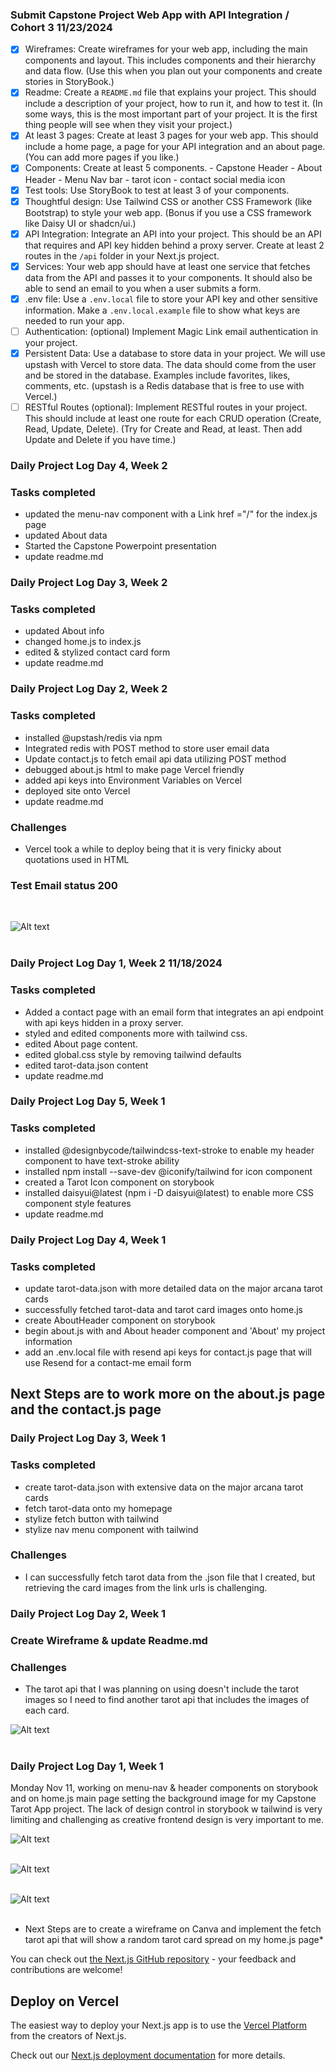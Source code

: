 ### Submit Capstone Project Web App with API Integration / Cohort 3 11/23/2024

- [x] Wireframes: Create wireframes for your web app, including the main components and layout. This includes components and their hierarchy and data flow. (Use this when you plan out your components and create stories in StoryBook.)
- [x] Readme: Create a `README.md` file that explains your project. This should include a description of your project, how to run it, and how to test it. (In some ways, this is the most important part of your project. It is the first thing people will see when they visit your project.)
- [x] At least 3 pages: Create at least 3 pages for your web app. This should include a home page, a page for your API integration and an about page. (You can add more pages if you like.)
- [x] Components: Create at least 5 components. - Capstone Header - About Header - Menu Nav bar - tarot icon - contact social media icon
- [x] Test tools: Use StoryBook to test at least 3 of your components. 
- [x] Thoughtful design: Use Tailwind CSS or another CSS Framework (like Bootstrap) to style your web app. (Bonus if you use a CSS framework like Daisy UI or shadcn/ui.)
- [x] API Integration: Integrate an API into your project. This should be an API that requires and API key hidden behind a proxy server. Create at least 2 routes in the `/api` folder in your Next.js project.
- [x] Services: Your web app should have at least one service that fetches data from the API and passes it to your components. It should also be able to send an email to you when a user submits a form.
- [x] .env file: Use a `.env.local` file to store your API key and other sensitive information. Make a `.env.local.example` file to show what keys are needed to run your app. 
- [ ] Authentication: (optional) Implement Magic Link email authentication in your project.
- [x] Persistent Data: Use a database to store data in your project. We will use upstash with Vercel to store data. The data should come from the user and be stored in the database. Examples include favorites, likes, comments, etc. (upstash is a Redis database that is free to use with Vercel.)
- [ ] RESTful Routes (optional): Implement RESTful routes in your project. This should include at least one route for each CRUD operation (Create, Read, Update, Delete). (Try for Create and Read, at least. Then add Update and Delete if you have time.)

### Daily Project Log Day 4, Week 2 
### Tasks completed
- updated the menu-nav component with a Link href ="/" for the index.js page
- updated About data
- Started the Capstone Powerpoint presentation
- update readme.md

### Daily Project Log Day 3, Week 2 
### Tasks completed
- updated About info
- changed home.js to index.js
- edited & stylized contact card form 
- update readme.md

### Daily Project Log Day 2, Week 2 
### Tasks completed
- installed @upstash/redis via npm
- Integrated redis with POST method to store user email data
- Update contact.js to fetch email api data utilizing POST method
- debugged about.js html to make page Vercel friendly
- added api keys into Environment Variables on Vercel
- deployed site onto Vercel
- update readme.md

### Challenges
- Vercel took a while to deploy being that it is very finicky about quotations used in HTML

### Test Email status 200
<br />

![Alt text](public/imgs/resend.jpg) <br /> <br />

### Daily Project Log Day 1, Week 2 11/18/2024
### Tasks completed
- Added a contact page with an email form that integrates an api endpoint with api keys hidden in a proxy server.
- styled and edited components more with tailwind css.
- edited About page content.
- edited global.css style by removing tailwind defaults
- edited tarot-data.json content
- update readme.md


### Daily Project Log Day 5, Week 1
### Tasks completed

- installed @designbycode/tailwindcss-text-stroke to enable my header component to have text-stroke ability
- installed npm install --save-dev @iconify/tailwind for icon component
- created a Tarot Icon component on storybook
- installed daisyui@latest (npm i -D daisyui@latest) to enable more CSS component style features
- update readme.md

### Daily Project Log Day 4, Week 1
### Tasks completed

- update tarot-data.json with more detailed data on the major arcana tarot cards
- successfully fetched tarot-data and tarot card images onto home.js 
- create AboutHeader component on storybook
- begin about.js with and About header component and 'About' my project information
- add an .env.local file with resend api keys for contact.js page that will use Resend for a contact-me email form

## Next Steps are to work more on the about.js page and the contact.js page

### Daily Project Log Day 3, Week 1
### Tasks completed

- create tarot-data.json with extensive data on the major arcana tarot cards
- fetch tarot-data onto my homepage 
- stylize fetch button with tailwind
- stylize nav menu component with tailwind

### Challenges 

- I can successfully fetch tarot data from the .json file that I created, but retrieving the card images from the link urls is challenging. 


### Daily Project Log Day 2, Week 1
### Create Wireframe & update Readme.md
### Challenges 

- The tarot api that I was planning on using doesn't include the tarot images so I need to find another tarot api that includes the images of each card.

![Alt text](public/imgs/wireframe.jpg) <br /> <br />


### Daily Project Log Day 1, Week 1

Monday Nov 11, working on menu-nav & header components on storybook and on home.js main page setting the background image for my Capstone Tarot App project. The lack of design control in storybook w tailwind is very limiting and challenging as creative frontend design is very important to me. 

![Alt text](public/imgs/readme-menu-nav.jpg) <br /><br />

![Alt text](public/imgs/readme-header.jpg)  <br /><br />

![Alt text](public/imgs/readme-home-1.jpg) <br /><br />

- Next Steps are to create a wireframe on Canva and implement the fetch tarot api that will show a random tarot card spread on my home.js page*




You can check out [the Next.js GitHub repository](https://github.com/vercel/next.js) - your feedback and contributions are welcome!

## Deploy on Vercel

The easiest way to deploy your Next.js app is to use the [Vercel Platform](https://vercel.com/new?utm_medium=default-template&filter=next.js&utm_source=create-next-app&utm_campaign=create-next-app-readme) from the creators of Next.js.

Check out our [Next.js deployment documentation](https://nextjs.org/docs/pages/building-your-application/deploying) for more details.
